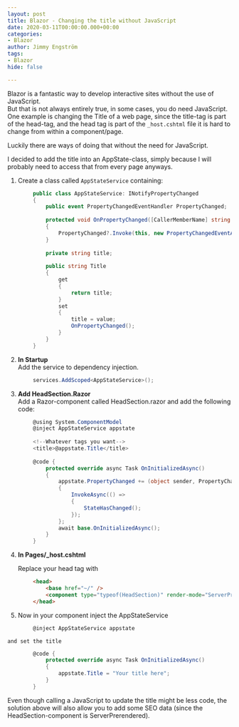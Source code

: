 ```yaml
---
layout: post
title: Blazor - Changing the title without JavaScript
date: 2020-03-11T00:00:00.000+00:00
categories:
- Blazor
author: Jimmy Engström
tags:
- Blazor
hide: false

---
```


Blazor is a fantastic way to develop interactive sites without the use of JavaScript.  
But that is not always entirely true, in some cases, you do need JavaScript.  
One example is changing the Title of a web page, since the title-tag is part of the head-tag, and the head tag is part of the ````_host.cshtml```` file it is hard to change from within a component/page.  

Luckily there are ways of doing that without the need for JavaScript.

I decided to add the title into an AppState-class, simply because I will probably need to access that from every page anyways.

1. Create a class called ```AppStateService``` containing:
```csharp
        public class AppStateService: INotifyPropertyChanged
        {
            public event PropertyChangedEventHandler PropertyChanged;
    
            protected void OnPropertyChanged([CallerMemberName] string propertyName = null)
            {
                PropertyChanged?.Invoke(this, new PropertyChangedEventArgs(propertyName));
            }
    
            private string title;
    
            public string Title
            {
                get
                {
                    return title;
                }
                set
                {
                    title = value;
                    OnPropertyChanged();
                }
            }
        }
```

2. **In Startup**  
    Add the service to dependency injection.
```csharp
        services.AddScoped<AppStateService>();
```

3. **Add HeadSection.Razor**  
Add a Razor-component called HeadSection.razor and add the following code:

```csharp
        @using System.ComponentModel
        @inject AppStateService appstate
        
        <!--Whatever tags you want-->
        <title>@appstate.Title</title>
        
        @code {
            protected override async Task OnInitializedAsync()
            {
                appstate.PropertyChanged += (object sender, PropertyChangedEventArgs e) =>
                {
                    InvokeAsync(() =>
                    {
                        StateHasChanged();
                    });
                };
                await base.OnInitializedAsync();
            }
        }
```

4. **In Pages/_host.cshtml**

    Replace your head tag with
```html
        <head>
            <base href="~/" />
            <component type="typeof(HeadSection)" render-mode="ServerPrerendered"/>
        </head>
```

5. Now in your component inject the AppStateService
```csharp
        @inject AppStateService appstate
```

    and set the title

```csharp
        @code {
            protected override async Task OnInitializedAsync()
            {
                appstate.Title = "Your title here";
            }
        }
```
Even though calling a JavaScript to update the title might be less code, the solution above will also allow you to add some SEO data (since the HeadSection-component is ServerPrerendered).

